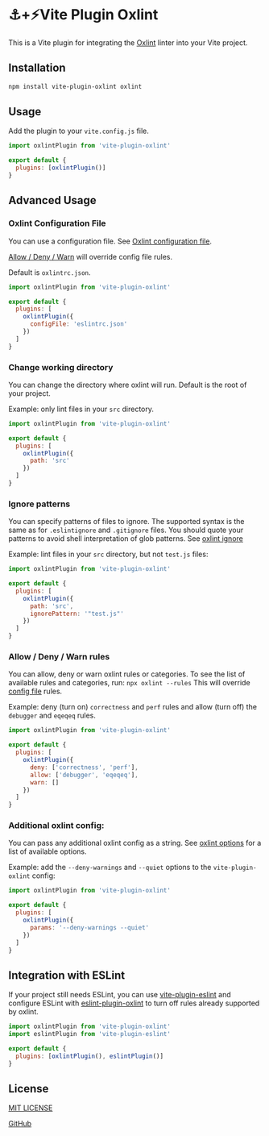 # ⚓️+⚡️Vite Plugin Oxlint

This is a Vite plugin for integrating the [Oxlint](https://oxc-project.github.io) linter into your Vite project.

## Installation

```bash
npm install vite-plugin-oxlint oxlint
```

## Usage

Add the plugin to your `vite.config.js` file.

```javascript
import oxlintPlugin from 'vite-plugin-oxlint'

export default {
  plugins: [oxlintPlugin()]
}
```

## Advanced Usage

### Oxlint Configuration File

You can use a configuration file. See [Oxlint configuration file](https://oxc.rs/docs/guide/usage/linter/config.html).

[Allow / Deny / Warn](#allow--deny--warn-rules) will override config file rules.

Default is `oxlintrc.json`.

```javascript
import oxlintPlugin from 'vite-plugin-oxlint'

export default {
  plugins: [
    oxlintPlugin({
      configFile: 'eslintrc.json'
    })
  ]
}
```

### Change working directory

You can change the directory where oxlint will run.
Default is the root of your project.

Example: only lint files in your `src` directory.

```javascript
import oxlintPlugin from 'vite-plugin-oxlint'

export default {
  plugins: [
    oxlintPlugin({
      path: 'src'
    })
  ]
}
```

### Ignore patterns

You can specify patterns of files to ignore. The supported syntax is the same as for `.eslintignore` and `.gitignore` files. You should quote your patterns to avoid shell interpretation of glob patterns.
See [oxlint ignore](https://oxc.rs/docs/guide/usage/linter/cli.html#ignore-files)

Example: lint files in your `src` directory, but not `test.js` files:

```javascript
import oxlintPlugin from 'vite-plugin-oxlint'

export default {
  plugins: [
    oxlintPlugin({
      path: 'src',
      ignorePattern: '"test.js"'
    })
  ]
}
```

### Allow / Deny / Warn rules

You can allow, deny or warn oxlint rules or categories.
To see the list of available rules and categories, run:
`npx oxlint --rules`
This will override [config file](#oxlint-configuration-file) rules.

Example: deny (turn on) `correctness` and `perf` rules and allow (turn off) the `debugger` and `eqeqeq` rules.

```javascript
import oxlintPlugin from 'vite-plugin-oxlint'

export default {
  plugins: [
    oxlintPlugin({
      deny: ['correctness', 'perf'],
      allow: ['debugger', 'eqeqeq'],
      warn: []
    })
  ]
}
```

### Additional oxlint config:

You can pass any additional oxlint config as a string.
See [oxlint options](https://oxc-project.github.io/docs/guide/usage/linter.html#useful-options) for a list of available options.

Example: add the `--deny-warnings` and `--quiet` options to the `vite-plugin-oxlint` config:

```javascript
import oxlintPlugin from 'vite-plugin-oxlint'

export default {
  plugins: [
    oxlintPlugin({
      params: '--deny-warnings --quiet'
    })
  ]
}
```

## Integration with ESLint

If your project still needs ESLint, you can use [vite-plugin-eslint](https://github.com/gxmari007/vite-plugin-eslint) and configure ESLint with [eslint-plugin-oxlint](https://github.com/oxc-project/eslint-plugin-oxlint) to turn off rules already supported by oxlint.

```javascript
import oxlintPlugin from 'vite-plugin-oxlint'
import eslintPlugin from 'vite-plugin-eslint'

export default {
  plugins: [oxlintPlugin(), eslintPlugin()]
}
```

## License

[MIT LICENSE](LICENSE)

[GitHub](https://github.com/52-entertainment/vite-plugin-oxlint)
